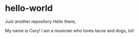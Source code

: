 # hello-world
Just another repository 
Hello there,

My name is Cory! I am a musician who loves tacos and dogs, lol! 
